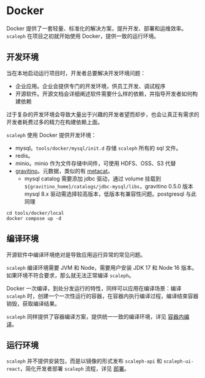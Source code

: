 # Docker

Docker 提供了一套轻量、标准化的解决方案，提升开发、部署和运维效率。`scaleph` 在项目之初就开始使用 Docker，提供一致的运行环境。

## 开发环境

当在本地启动运行项目时，开发者总要解决开发环境问题：

- 企业应用。企业会提供专门的开发环境，供员工开发、调试程序
- 开源软件。开源文档会详细阐述软件需要什么样的依赖，并指导开发者如何构建依赖

过于复杂的开发环境会导致大量出于兴趣的开发者望而却步，也会让真正有需求的开发者耗费过多的精力在构建依赖上面。

`scaleph` 使用 Docker 提供开发环境：

- mysql。`tools/docker/mysql/init.d` 存储 `scaleph` 所有的 sql 文件。
- redis。
- minio。minio 作为文件存储中间件，可使用 HDFS、OSS、S3 代替
- [gravitino](https://github.com/datastrato/gravitino)。元数据，类似的有 [metacat](https://github.com/Netflix/metacat)。
  - mysql catalog 需要添加 jdbc 驱动，通过 volume 挂载到 `${gravitino_home}/catalogs/jdbc-mysql/libs`，gravitino 0.5.0 版本mysql 8.x 驱动需选择较高版本，低版本有兼容性问题。postgresql 与此同理


```shell
cd tools/docker/local
docker compose up -d
```

## 编译环境

开源软件中编译环境绝对是导致应用运行异常的常见问题。

`scaleph` 编译环境需要 JVM 和 Node，需要用户安装 JDK 17 和 Node 16 版本。如果环境不符合要求，那么就无法正常编译 `scaleph`。

Docker 一次编译，到处分发运行的特性，同样可以应用在编译场景：编译 `scaleph` 时，创建一个一次性运行的容器，在容器内执行编译过程，编译结束容器销毁，获取编译结果。

`scaleph` 同样提供了容器编译方案，提供统一一致的编译环境，详见 [容器内编译](https://flowerfine.github.io/scaleph-website/zh/docs/guide/compile#%E5%AE%B9%E5%99%A8%E5%86%85%E7%BC%96%E8%AF%91)。

## 运行环境

`scaleph` 并不提供安装包，而是以镜像的形式发布 `scaleph-api` 和 `scaleph-ui-react`，简化开发者部署 `scaleph` 流程，详见 [部署](https://flowerfine.github.io/scaleph-website/zh/docs/guide/deploy)。
